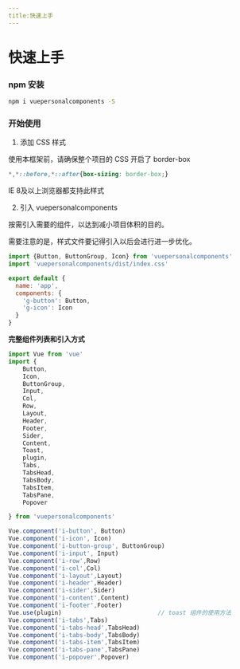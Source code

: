 ```yaml
---
title:快速上手
---
```


# 快速上手

### npm 安装

```bash
npm i vuepersonalcomponents -S
```

### 开始使用

1. 添加 CSS 样式

使用本框架前，请确保整个项目的 CSS 开启了 border-box

```CSS
*,*::before,*::after{box-sizing: border-box;}
```

IE 8及以上浏览器都支持此样式

2. 引入 vuepersonalcomponents

按需引入需要的组件，以达到减小项目体积的目的。

需要注意的是，样式文件要记得引入以后会进行进一步优化。

```js
import {Button, ButtonGroup, Icon} from 'vuepersonalcomponents'
import 'vuepersonalcomponents/dist/index.css'

export default {
  name: 'app',
  components: {
    'g-button': Button,
    'g-icon': Icon
  }
}
```

**完整组件列表和引入方式**

```js
import Vue from 'vue'
import {
    Button,
    Icon,
    ButtonGroup,
    Input,
    Col,
    Row,
    Layout,
    Header,
    Footer,
    Sider,
    Content,
    Toast,
    plugin,
    Tabs,
    TabsHead,
    TabsBody,
    TabsItem,
    TabsPane,
    Popover

} from 'vuepersonalcomponents'

Vue.component('i-button', Button)
Vue.component('i-icon', Icon)
Vue.component('i-button-group', ButtonGroup)
Vue.component('i-input', Input)
Vue.component('i-row',Row)
Vue.component('i-col',Col)
Vue.component('i-layout',Layout)
Vue.component('i-header',Header)
Vue.component('i-sider',Sider)
Vue.component('i-content',Content)
Vue.component('i-footer',Footer)
Vue.use(plugin)                           // toast 组件的使用方法
Vue.component('i-tabs',Tabs)
Vue.component('i-tabs-head',TabsHead)
Vue.component('i-tabs-body',TabsBody)
Vue.component('i-tabs-item',TabsItem)
Vue.component('i-tabs-pane',TabsPane)
Vue.component('i-popover',Popover)
```